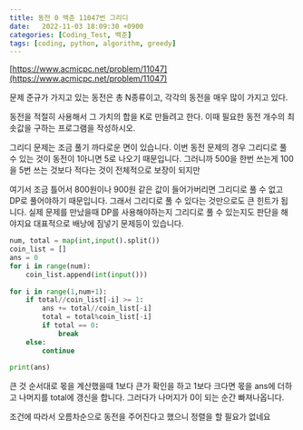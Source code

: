 ```yaml
---
title: 동전 0 백준 11047번 그리디
date:   2022-11-03 18:09:30 +0900
categories: [Coding_Test, 백준]
tags: [coding, python, algorithm, greedy]
---
```


[https://www.acmicpc.net/problem/11047](https://www.acmicpc.net/problem/11047)

문제
준규가 가지고 있는 동전은 총 N종류이고, 각각의 동전을 매우 많이 가지고 있다.

동전을 적절히 사용해서 그 가치의 합을 K로 만들려고 한다. 이때 필요한 동전 개수의 최솟값을 구하는 프로그램을 작성하시오.

그리디 문제는 조금 풀기 까다로운 면이 있습니다. 이번 동전 문제의 경우 그리디로 풀 수 있는 것이 동전이 1아니면 5로 나오기 때문입니다. 그러니까 500을 한번 쓰는게 100을 5번 쓰는 것보다 적다는 것이 전체적으로 보장이 되지만

여기서 조금 틀어서 800원이나 900원 같은 값이 들어가버리면 그리디로 풀 수 없고 DP로 풀어야하기 때문입니다. 그래서  그리디로 풀 수 있다는 것만으로도 큰 힌트가 됩니다. 실제 문제를 만났을때 DP를 사용해야하는지 그리디로 풀 수 있는지도 판단을 해야지요 대표적으로 배낭에 짐넣기 문제등이 있습니다.

 
```py
num, total = map(int,input().split())
coin_list = []
ans = 0
for i in range(num):
    coin_list.append(int(input()))
    
for i in range(1,num+1):
    if total//coin_list[-i] >= 1:
        ans += total//coin_list[-i]
        total = total%coin_list[-i]
        if total == 0:
            break
    else:
        continue
        
print(ans)
```

큰 것 순서대로 몫을 계산했을때 1보다 큰가 확인을 하고 1보다 크다면 몫을 ans에 더하고 나머지를 total에 갱신을 합니다. 그러다가 나머지가 0이 되는 순간 빠져나옵니다.

조건에 따라서 오름차순으로 동전을 주어진다고 했으니 정렬을 할 필요가 없네요